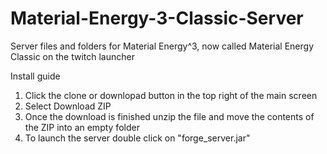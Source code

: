 # Material-Energy-3-Classic-Server
Server files and folders for Material Energy^3, now called Material Energy Classic on the twitch launcher

Install guide
1. Click the clone or downlopad button in the top right of the main screen
2. Select Download ZIP
3. Once the download is finished unzip the file and move the contents of the ZIP into an empty folder
4. To launch the server double click on "forge_server.jar"
